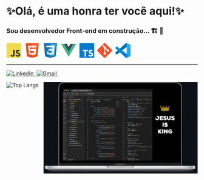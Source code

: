 # ✨Olá, é uma honra ter você aqui!✨

### Sou desenvolvedor Front-end em construção... 🏗️ 🚀

<div>
  <img src = "https://github.com/devicons/devicon/blob/master/icons/javascript/javascript-original.svg" title="js" alt="JavaScipt" width="40" height="40"/>&nbsp;
  <img src = "https://github.com/devicons/devicon/blob/master/icons/html5/html5-original.svg" title="html5" alt="HTML 5" width="40" height="40"/>&nbsp;
  <img src = "https://github.com/devicons/devicon/blob/master/icons/css3/css3-original.svg" title="css3" alt="CSS 3" width="40" height="40"/>&nbsp;
  <img src = "https://github.com/devicons/devicon/blob/master/icons/vuejs/vuejs-original.svg" title="vuejs" alt="Vue JS" width="40" height="40"/>&nbsp;
  <img src = "https://github.com/devicons/devicon/blob/master/icons/typescript/typescript-original.svg" title="ts" alt="TypeScript" width="40" height="40"/>&nbsp;
  <img src = "https://github.com/devicons/devicon/blob/master/icons/git/git-original.svg" title="git" alt="Git" width="40" height="40"/>&nbsp;
  <img src = "https://github.com/devicons/devicon/blob/master/icons/vscode/vscode-original.svg" title="git" alt="Git" width="40" height="40"/>&nbsp;
</div>

---

<div id="badges">
  <a target="_blank" href="https://www.linkedin.com/in/colonig/">
    <img src = "https://camo.githubusercontent.com/c00f87aeebbec37f3ee0857cc4c20b21fefde8a96caf4744383ebfe44a47fe3f/68747470733a2f2f696d672e736869656c64732e696f2f62616467652f2d4c696e6b6564496e2d2532333030373742353f7374796c653d666f722d7468652d6261646765266c6f676f3d6c696e6b6564696e266c6f676f436f6c6f723d7768697465" alt="LinkedIn"/>&nbsp;
  <a/>
  <a href="mailto:colonig.rj@gmail.com" target="_blank">
    <img src =  "https://camo.githubusercontent.com/927d6b3961fa048ff7303daf291cb5869dfa25018997cf8c1373c2f6a85b1458/68747470733a2f2f696d672e736869656c64732e696f2f62616467652f2d476d61696c2d2532333333333f7374796c653d666f722d7468652d6261646765266c6f676f3d676d61696c266c6f676f436f6c6f723d7768697465" alt="Gmail"/>&nbsp;
  <a/>
</div>
    
 
![Top Langs](https://github-readme-stats.vercel.app/api/top-langs/?username=colonig&theme=tokyonight) <img src = "banner03.gif" align = "right"> <!-- ![Anurag's GitHub stats](https://github-readme-stats.vercel.app/api?username=colonig&theme=dark&show_icons=true)  --> 
    
    
<!--

### Hi there 👋

**ColoniG/ColoniG** is a ✨ _special_ ✨ repository because its `README.md` (this file) appears on your GitHub profile.

Here are some ideas to get you started:
                                                      <img src = "banner03.gif" align = "right">
- 🔭 I’m currently working on ...
- 🌱 I’m currently learning ...
- 👯 I’m looking to collaborate on ...
- 🤔 I’m looking for help with ...
- 💬 Ask me about ...
- 📫 How to reach me: ...
- 😄 Pronouns: ...
- ⚡ Fun fact: ...
-->
